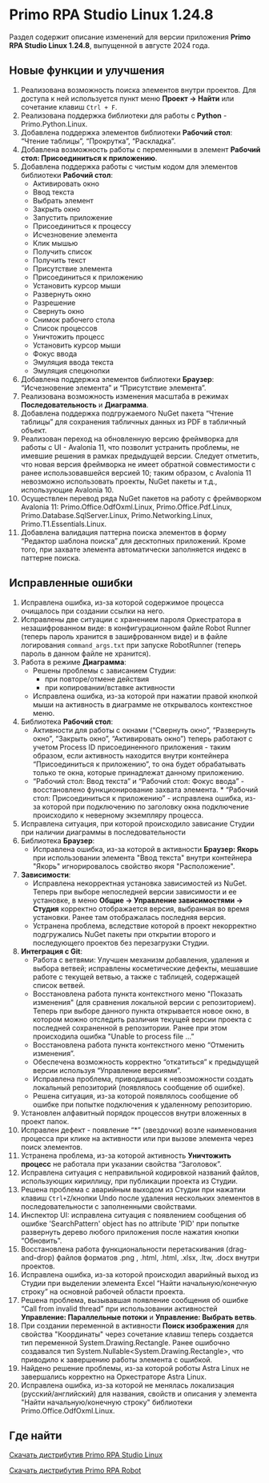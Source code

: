 # Primo RPA Studio Linux 1.24.8

Раздел содержит описание изменений для версии приложения **Primo RPA Studio Linux 1.24.8**, выпущенной в августе 2024 года. 


## Новые функции и улучшения
1. Реализована возможность поиска элементов внутри проектов. Для доступа к ней используется пункт меню  **Проект -> Найти** или сочетание клавиш `Ctrl + F`.
1. Реализована поддержка библиотеки для работы с **Python** - Primo.Python.Linux.
1. Добавлена поддержка элементов библиотеки **Рабочий стол**: “Чтение таблицы”, “Прокрутка”, “Раскладка”.
1. Добавлена возможность работы с переменными в элемент **Рабочий стол: Присоединиться к приложению**.
1. Добавлена поддержка работы с чистым кодом для элементов библиотеки **Рабочий стол**:
    * Активировать окно
    * Ввод текста
    * Выбрать элемент
    * Закрыть окно
    * Запустить приложение
    * Присоединиться к процессу
    * Исчезновение элемента
    * Клик мышью
    * Получить список
    * Получить текст
    * Присутствие элемента
    * Присоединиться к приложению
    * Установить курсор мыши
    * Развернуть окно
    * Разрешение
    * Свернуть окно
    * Снимок рабочего стола
    * Список процессов
    * Уничтожить процесс
    * Установить курсор мыши
    * Фокус ввода
    * Эмуляция ввода текста
    * Эмуляция спецкнопки
4. Добавлена поддержка элементов библиотеки **Браузер**: “Исчезновение элемента” и “Присутствие элемента”.
5. Реализована возможность изменения масштаба в режимах **Последовательность** и **Диаграмма**.
6. Добавлена поддержка подгружаемого NuGet пакета “Чтение таблицы” для сохранения табличных данных из PDF в табличный объект.
7. Реализован переход на обновленную версию фреймворка для работы с UI - Avalonia 11, что позволит устранить проблемы, не имевшие решения в рамках предыдущей версии. Cледует отметить, что новая версия фреймворка не имеет обратной совместимости с ранее использовавшейся версией 10; таким образом, с Avalonia 11 невозможно использовать проекты, NuGet пакеты и т.д., использующие Avalonia 10.
8. Осуществлен перевод ряда NuGet пакетов на работу с фреймворком Avalonia 11: Primo.Office.OdfOxml.Linux, Primo.Office.Pdf.Linux, Primo.Database.SqlServer.Linux, Primo.Networking.Linux, Primo.T1.Essentials.Linux.
9. Добавлена валидация паттерна поиска элементов в форму “Редактор шаблона поиска” для десктопных приложений. Кроме того, при  захвате элемента автоматически заполняется индекс в паттерне поиска.


## Исправленные ошибки 

1. Исправлена ошибка, из-за которой содержимое процесса очищалось при создании ссылки на него.
2. Исправлены две ситуации с хранением пароля Оркестратора в незашифрованном виде: в конфигурационном файле Robot Runner (теперь пароль хранится в зашифрованном виде) и в файле логирования `command_args.txt` при запуске RobotRunner (теперь пароль в данном файле не хранится). 
3. Работа в режиме **Диаграмма**:
    * Решены проблемы с зависанием Студии:
      - при повторе/отмене действия
      - при копировании/вставке активности
    * Исправлена ошибка, из-за которой при нажатии правой кнопкой мыши на активность в диаграмме не открывалось контекстное меню.
4. Библиотека **Рабочий стол**:
   * Активности для работы с окнами (“Свернуть окно”, “Развернуть окно”, “Закрыть окно”, “Активировать окно”) теперь работают с учетом Process ID присоединенного приложения - таким образом, если активность находится внутри контейнера “Присоединиться к приложению”, то она будет обрабатывать только те окна, которые принадлежат данному приложению.
   * “Рабочий стол: Ввод текста” и “Рабочий стол: Фокус ввода” - восстановлено функционирование захвата элемента.   * “Рабочий стол: Присоединиться к приложению” - исправлена ошибка, из-за которой при подключению по заголовку окна подключение происходило к неверному экземпляру процесса.
5. Исправлена ситуация, при которой происходило зависание Студии при наличии диаграммы в последовательности
6. Библиотека **Браузер**:
   * Исправлена ошибка, из-за которой в активности **Браузер: Якорь** при использовании элемента "Ввод текста" внутри контейнера "Якорь" игнорировалось свойство якоря "Расположение".
7. **Зависимости**:
   * Исправлена некорректная установка зависимостей из NuGet. Теперь при выборе непоследней версии зависимости и ее установке, в меню **Общие -> Управление зависимостями -> Студия** корректно отображается версия, выбранная во время установки. Ранее там отображалась последняя версия. 
   * Устранена проблема, вследствие которой в проект некорректно подгружались NuGet пакеты при открытии второго и последующего проектов без перезагрузки Студии.
8. **Интеграция с Git**: 
   * Работа с ветвями: Улучшен механизм добавления, удаления и выбора ветвей; исправлены косметические дефекты, мешавшие работе с текущей ветвью, а также с таблицей, содержащей список ветвей.
   * Восстановлена работа пункта контекстного меню "Показать изменения" (для сравнения локальной версии с репозиторием). Теперь при выборе данного пункта открывается новое окно, в котором можно отследить различия текущей версии проекта с последней сохраненной в репозитории. Ранее при этом происходила ошибка "Unable to process file <filepath>...”
   * Восстановлена работа пункта контекстного меню “Отменить изменения”. 
   * Обеспечена возможность корректно “откатиться” к предыдущей версии используя “Управление версиями”.
   * Исправлена проблема, приводившая к невозможности создать локальный репозиторий (появлялось сообщение об ошибке).
   * Решена ситуация, из-за которой появлялось сообщение об ошибке при попытке подключения к удаленному репозиторию.
9. Установлен алфавитный порядок процессов внутри вложенных в проект папок. 
10. Исправлен дефект - появление “*” (звездочки) возле наименования процесса при клике на активности или при вызове элемента через поиск элементов.
11. Устранена проблема, из-за которой активность **Уничтожить процесс** не работала при указании свойства “Заголовок”.
12. Исправлена ситуация с неправильной кодировкой названий файлов, использующих кириллицу, при публикации проекта из Студии.
13. Решена проблема с аварийным выходом из Студии при нажатии клавиш `Ctrl+Z`/кнопки Undo после удаления нескольких элементов в последовательности с заполненными свойствами.
14. Инспектор UI: исправлена ситуация с появлением сообщения об ошибке 'SearchPattern' object has no attribute 'PID' при попытке развернуть дерево любого приложения после нажатия кнопки “Обновить”.
15. Восстановлена работа функциональности перетаскивания (drag-and-drop) файлов форматов .png , .html, .html, .xlsx, .ltw, .docx внутри проектов.
16. Исправлена ошибка, из-за которой происходил аварийный выход из Студии при выделении элемента Excel “Найти начальную/конечную строку” на основной рабочей области проекта.
17. Решена проблема, вызывавшая появление сообщения об ошибке “Call from invalid thread” при использовании активностей **Управление: Параллельные потоки** и **Управление: Выбрать ветвь**.
18. При создании переменной в активности **Поиск изображения** для свойства "Координаты" через сочетание клавиш теперь создается тип переменной System.Drawing.Rectangle. Ранее ошибочно создавался тип System.Nullable<System.Drawing.Rectangle>, что приводило к завершению работы элемента с ошибкой.
19. Найдено решение проблемы, из-за которой роботы Astra Linux не завершались корректно на Оркестраторе Astra Linux.
20. Исправлена ошибка, из-за которой не менялась локализация (русский/английский) для названия, свойств и описания у элемента "Найти начальную/конечную строку" библиотеки Primo.Office.OdfOxml.Linux. 



## Где найти 

[Скачать дистрибутив Primo RPA Studio Linux](https://disk.primo-rpa.ru/index.php/s/t9BHBjR6PP06Yax?path=%2FRelease%2FStudio)

[Скачать дистрибутив Primo RPA Robot](https://disk.primo-rpa.ru/index.php/s/t9BHBjR6PP06Yax?path=%2FRelease%2FRobot)
